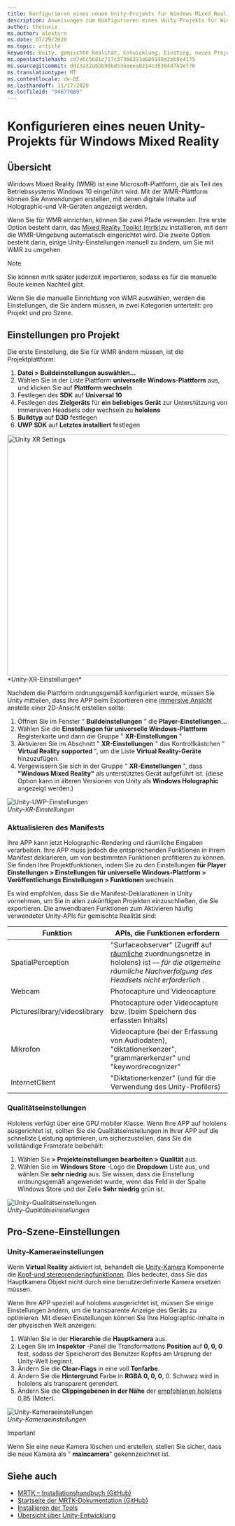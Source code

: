 ```yaml
---
title: Konfigurieren eines neuen Unity-Projekts für Windows Mixed Reality
description: Anweisungen zum Konfigurieren eines Unity-Projekts für Windows Mixed Reality
author: thetuvix
ms.author: alexturn
ms.date: 07/29/2020
ms.topic: article
keywords: Unity, gemischte Realität, Entwicklung, Einstieg, neues Projekt, Windows Mixed Reality, UWP, XR, Leistung
ms.openlocfilehash: cd7e6c5681c717c37368393a605998a2ab8e4175
ms.sourcegitcommit: dd13a32a5bb90bd53eeeea8214cd5384d7b9ef76
ms.translationtype: MT
ms.contentlocale: de-DE
ms.lasthandoff: 11/17/2020
ms.locfileid: "94677669"
---
```

# <a name="configure-a-new-unity-project-for-windows-mixed-reality"></a>Konfigurieren eines neuen Unity-Projekts für Windows Mixed Reality 

## <a name="overview"></a>Übersicht

Windows Mixed Reality (WMR) ist eine Microsoft-Plattform, die als Teil des Betriebssystems Windows 10 eingeführt wird. Mit der WMR-Plattform können Sie Anwendungen erstellen, mit denen digitale Inhalte auf Holographic-und VR-Geräten angezeigt werden.

Wenn Sie für WMR einrichten, können Sie zwei Pfade verwenden. Ihre erste Option besteht darin, das [Mixed Reality Toolkit (mrtk)](https://microsoft.github.io/MixedRealityToolkit-Unity/Documentation/Installation.html)zu installieren, mit dem die WMR-Umgebung automatisch eingerichtet wird. Die zweite Option besteht darin, einige Unity-Einstellungen manuell zu ändern, um Sie mit WMR zu umgehen. 

> [!NOTE]
> Sie können mrtk später jederzeit importieren, sodass es für die manuelle Route keinen Nachteil gibt.

Wenn Sie die manuelle Einrichtung von WMR auswählen, werden die Einstellungen, die Sie ändern müssen, in zwei Kategorien unterteilt: pro Projekt und pro Szene.

## <a name="per-project-settings"></a>Einstellungen pro Projekt

Die erste Einstellung, die Sie für WMR ändern müssen, ist die Projektplattform: 
1. **Datei > Buildeinstellungen auswählen...**
2. Wählen Sie in der Liste Plattform **universelle Windows-Plattform** aus, und klicken Sie auf **Plattform wechseln**
3. Festlegen des **SDK** auf **Universal 10**
4. Festlegen des **Zielgeräts** für **ein beliebiges Gerät** zur Unterstützung von immersiven Headsets oder wechseln zu **hololens**
5. **Buildtyp** auf **D3D** festlegen
6. **UWP SDK** auf **Letztes installiert** festlegen

<img src="images/unity-uwp-settings.png" width="550px" alt="Unity XR Settings">
*Unity-XR-Einstellungen*

Nachdem die Plattform ordnungsgemäß konfiguriert wurde, müssen Sie Unity mitteilen, dass Ihre APP beim Exportieren eine [immersive Ansicht](../../design/app-views.md) anstelle einer 2D-Ansicht erstellen sollte:
1. Öffnen Sie im Fenster " **Buildeinstellungen** " die **Player-Einstellungen...**
2. Wählen Sie die **Einstellungen für universelle Windows-Plattform** Registerkarte und dann die Gruppe " **XR-Einstellungen** "
3. Aktivieren Sie im Abschnitt " **XR-Einstellungen** " das Kontrollkästchen " **Virtual Reality supported** ", um die Liste **Virtual Reality-Geräte** hinzuzufügen.
4. Vergewissern Sie sich in der Gruppe " **XR-Einstellungen** ", dass **"Windows Mixed Reality"** als unterstütztes Gerät aufgeführt ist. (diese Option kann in älteren Versionen von Unity als **Windows Holographic** angezeigt werden.)

![Unity-UWP-Einstellungen](images/xrsettings.png)<br>
*Unity-XR-Einstellungen*

### <a name="updating-the-manifest"></a>Aktualisieren des Manifests

Ihre APP kann jetzt Holographic-Rendering und räumliche Eingaben verarbeiten. Ihre APP muss jedoch die entsprechenden Funktionen in ihrem Manifest deklarieren, um von bestimmten Funktionen profitieren zu können. Sie finden Ihre Projektfunktionen, indem Sie zu den Einstellungen **für Player Einstellungen > Einstellungen für universelle Windows-Plattform > Veröffentlichungs Einstellungen > Funktionen** wechseln. 

Es wird empfohlen, dass Sie die Manifest-Deklarationen in Unity vornehmen, um Sie in allen zukünftigen Projekten einzuschließen, die Sie exportieren. Die anwendbaren Funktionen zum Aktivieren häufig verwendeter Unity-APIs für gemischte Realität sind:

|  Funktion  |  APIs, die Funktionen erfordern | 
|----------|----------|
|  SpatialPerception  |  "Surfaceobserver" (Zugriff auf [räumliche](../../design/spatial-mapping.md) zuordnungsnetze in hololens) ist &mdash; *für die allgemeine räumliche Nachverfolgung des Headsets nicht erforderlich* . | 
|  Webcam  |  Photocapture und Videocapture | 
|  Pictureslibrary/videoslibrary  |  Photocapture oder Videocapture bzw. (beim Speichern des erfassten Inhalts) | 
|  Mikrofon  |  Videocapture (bei der Erfassung von Audiodaten), "diktationerkenzer", "grammarerkenzer" und "keywordrecognizer" | 
|  InternetClient  |  "Diktationerkenzer" (und für die Verwendung des Unity-Profilers) | 

### <a name="quality-settings"></a>Qualitätseinstellungen

Hololens verfügt über eine GPU mobiler Klasse. Wenn Ihre APP auf hololens ausgerichtet ist, sollten Sie die Qualitätseinstellungen in Ihrer APP auf die schnellste Leistung optimieren, um sicherzustellen, dass Sie die vollständige Framerate beibehält:
1. Wählen Sie **> Projekteinstellungen bearbeiten > Qualität** aus.
2. Wählen Sie im **Windows Store** -Logo die **Dropdown** Liste aus, und wählen Sie **sehr niedrig** aus. Sie wissen, dass die Einstellung ordnungsgemäß angewendet wurde, wenn das Feld in der Spalte Windows Store und der Zeile **Sehr niedrig** grün ist.

![Unity-Qualitätseinstellungen](images/getting-started-unity-quality-settings.jpg)<br>
*Unity-Qualitätseinstellungen*

## <a name="per-scene-settings"></a>Pro-Szene-Einstellungen

### <a name="unity-camera-settings"></a>Unity-Kameraeinstellungen

Wenn **Virtual Reality** aktiviert ist, behandelt die [Unity-Kamera](camera-in-unity.md) Komponente die [Kopf-und stereorenderingfunktionen](../platform-capabilities-and-apis/rendering.md). Dies bedeutet, dass Sie das Hauptkamera Objekt nicht durch eine benutzerdefinierte Kamera ersetzen müssen.

Wenn Ihre APP speziell auf hololens ausgerichtet ist, müssen Sie einige Einstellungen ändern, um die transparente Anzeige des Geräts zu optimieren. Mit diesen Einstellungen können Sie Ihre Holographic-Inhalte in der physischen Welt anzeigen:
1. Wählen Sie in der **Hierarchie** die **Hauptkamera** aus.
2. Legen Sie im **Inspektor** -Panel die Transformations **Position** auf **0, 0, 0** fest, sodass der Speicherort des Benutzer Kopfes am Ursprung der Unity-Welt beginnt.
3. Ändern Sie die **Clear-Flags** in eine voll **Tonfarbe**.
4. Ändern Sie die **Hintergrund** Farbe in **RGBA 0, 0, 0**, 0. Schwarz wird in hololens als transparent gerendert.
5. Ändern Sie die **Clippingebenen in der Nähe** der [empfohlenen hololens](camera-in-unity.md#clip-planes) 0,85 (Meter).

![Unity-Kameraeinstellungen](images/Unitycamerasettings.png)<br>
*Unity-Kameraeinstellungen*

> [!IMPORTANT]
> Wenn Sie eine neue Kamera löschen und erstellen, stellen Sie sicher, dass die neue Kamera als " **maincamera**" gekennzeichnet ist.

## <a name="see-also"></a>Siehe auch
* [MRTK – Installationshandbuch (GitHub)](https://microsoft.github.io/MixedRealityToolkit-Unity/Documentation/Installation.html)
* [Startseite der MRTK-Dokumentation (GitHub)](https://microsoft.github.io/MixedRealityToolkit-Unity/README.html)
* [Installieren der Tools](../install-the-tools.md)
* [Übersicht über Unity-Entwicklung](unity-development-overview.md)
